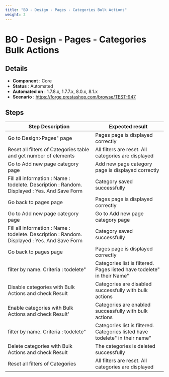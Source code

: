 ```yaml
---
title: "BO - Design - Pages - Categories Bulk Actions"
weight: 2
---
```


# BO - Design - Pages - Categories Bulk Actions
## Details
* **Component** : Core
* **Status** : Automated
* **Automated on** : 1.7.8.x, 1.7.7.x, 8.0.x, 8.1.x
* **Scenario** : https://forge.prestashop.com/browse/TEST-947

## Steps
| Step Description | Expected result |
| ----- | ----- |
| Go to Design>Pages" page | Pages page is displayed correctly |
| Reset all filters of Categories table and get number of elements | All filters are reset. All categories are displayed |
| Go to Add new page category page | Add new page category page is displayed correctly |
| Fill all information : Name : todelete. Description : Random. Displayed : Yes. And Save Form | Category saved successfully |
| Go back to pages page | Pages page is displayed correctly |
| Go to Add new page category page | Go to Add new page category page |
| Fill all information : Name : todelete. Description : Random. Displayed : Yes. And Save Form | Category saved successfully |
| Go back to pages page | Pages page is displayed correctly |
| filter by name. Criteria : todelete" | Categories list is filtered. Pages listed have todelete" in their Name" |
| Disable categories with Bulk Actions and check Result | Categories are disabled successfully with bulk actions |
| Enable categories with Bulk Actions and check Result' | Categories are enabled successfully with bulk actions |
| filter by name. Criteria : todelete" | Categories list is filtered. Categories listed have todelete" in their name" |
| Delete categories with Bulk Actions and check Result | The categories is deleted successfully |
| Reset all filters of Categories | All filters are reset. All categories are displayed |
